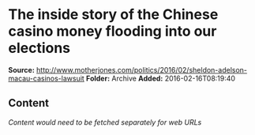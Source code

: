# The inside story of the Chinese casino money flooding into our elections

**Source:** http://www.motherjones.com/politics/2016/02/sheldon-adelson-macau-casinos-lawsuit
**Folder:** Archive
**Added:** 2016-02-16T08:19:40




## Content
*Content would need to be fetched separately for web URLs*
